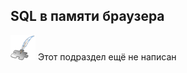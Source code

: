 ## SQL в памяти браузера
![Раздел не написан](lib/imgs/custom_web/planned_section.png) Этот подраздел ещё не написан